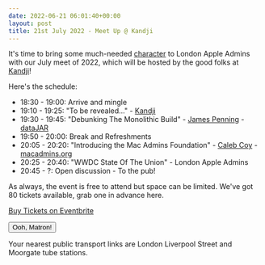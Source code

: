 ```yaml
---
date: 2022-06-21 06:01:40+00:00
layout: post
title: 21st July 2022 - Meet Up @ Kandji
---
```


It's time to bring some much-needed [character](https://en.wikipedia.org/wiki/Kanji) to London Apple Admins with our July meet of 2022, which will be hosted by the good folks at [Kandji](https://www.kandji.io)!

Here's the schedule:

* 18:30 - 19:00: Arrive and mingle
* 19:10 - 19:25: "To be revealed..." - [Kandji](https://www.kandji.io)
* 19:30 - 19:45: "Debunking The Monolithic Build" - [James Penning](https://www.linkedin.com/in/james-penning-9b465413a/) - [dataJAR](https://datajar.co.uk/)
* 19:50 - 20:00: Break and Refreshments
* 20:05 - 20:20: "Introducing the Mac Admins Foundation" - [Caleb Coy](https://www.linkedin.com/in/calebcoy/) - [macadmins.org](https://www.macadmins.org/)
* 20:25 - 20:40: "WWDC State Of The Union" - London Apple Admins
* 20:45 - ?: Open discussion - To the pub!

As always, the event is free to attend but space can be limited. We've got 80 tickets available, grab one in advance here.

<!-- Noscript content for added SEO -->
<noscript><a href="https://www.eventbrite.com/e/21st-july-2022-meet-up-kandji-tickets-371184451687" rel="noopener noreferrer" target="_blank">Buy Tickets on Eventbrite</a></noscript>
<!-- You can customise this button any way you like -->
<button id="eventbrite-widget-modal-trigger-371184451687" type="button">Ooh, Matron!</button>

<script src="https://www.eventbrite.co.uk/static/widgets/eb_widgets.js"></script>

<script type="text/javascript">
    var exampleCallback = function() {
        console.log('Order complete!');
    };

    window.EBWidgets.createWidget({
        widgetType: 'checkout',
        eventId: '371184451687',
        modal: true,
        modalTriggerElementId: 'eventbrite-widget-modal-trigger-371184451687',
        onOrderComplete: exampleCallback
    });
</script>

Your nearest public transport links are London Liverpool Street and Moorgate tube stations.

